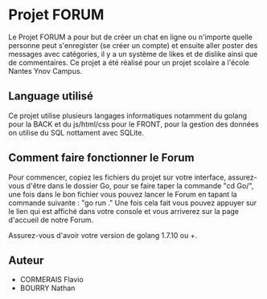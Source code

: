 # Projet FORUM

Le Projet FORUM a pour but de créer un chat en ligne ou n'importe quelle personne peut s'enregister (se créer un compte) et ensuite aller poster des messages avec catégories, il y a un système de likes et de dislike ainsi que de commentaires. Ce projet a été réalisé pour un projet scolaire a l'école Nantes Ynov Campus.

## Language utilisé

Ce projet utilise plusieurs langages informatiques notamment du golang pour la BACK et du js/html/css pour le FRONT, pour la gestion des données on utilise du SQL nottament avec SQLite.

## Comment faire fonctionner le Forum

Pour commencer, copiez les fichiers du projet sur votre interface, assurez-vous d'être dans le dossier Go, pour se faire taper la commande "cd Go/", une fois dans le bon fichier vous pouvez lancer le Forum en tapant la commande suivante : "go run ." Une fois cela fait vous pouvez appuyer sur le lien qui est affiché dans votre console et vous arriverez sur la page d'accueil de notre Forum.

Assurez-vous d'avoir votre version de golang 1.7.10 ou +.

## Auteur

- CORMERAIS Flavio
- BOURRY Nathan